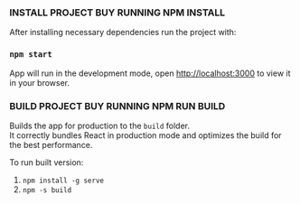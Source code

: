 ### INSTALL PROJECT BUY RUNNING NPM INSTALL

After installing necessary dependencies run the project with:

### `npm start`

App will run in the development mode, open [http://localhost:3000](http://localhost:3000) to view it in your browser.

### BUILD PROJECT BUY RUNNING NPM RUN BUILD

Builds the app for production to the `build` folder.\
It correctly bundles React in production mode and optimizes the build for the best performance.

To run built version:

1. `npm install -g serve`
2. `npm -s build`

